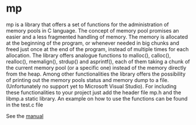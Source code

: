 # mp
mp is a library that offers a set of functions for the administration of memory pools in C language. The concept of memory pool promises an easier and a less fragmented handling of memory. The memory is allocated at the beginning of the program, or whenever needed in big chunks and freed just once at the end of the program, instead of multiple times for each allocation. The library offers analogue functions to malloc(), calloc(), realloc(), memalign(), strdup() and asprintf(), each of them taking a chunk of the current memory pool (or a specific one) instead of the memory directly from the heap. Among other functionalities the library offers the possibility of printing out the memory pools status and memory dump to a file. (Unfortunately no support yet to Microsoft Visual Studio).  For including these functionalities to your project just add the header file mp.h and the libmp.a static library. An example on how to use the functions can be found in the test.c file

See the [manual](https://tap3edit.github.io/mp/MANUAL.html)
